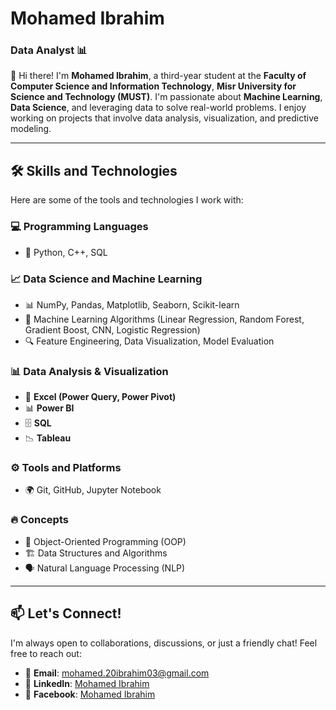 # Mohamed Ibrahim   
### Data Analyst 📊  

👋 Hi there! I'm **Mohamed Ibrahim**, a third-year student at the **Faculty of Computer Science and Information Technology**, **Misr University for Science and Technology (MUST)**. I'm passionate about **Machine Learning**, **Data Science**, and leveraging data to solve real-world problems. I enjoy working on projects that involve data analysis, visualization, and predictive modeling.  

---

## 🛠️ Skills and Technologies  
Here are some of the tools and technologies I work with:  

### 💻 Programming Languages  
- 🐍 Python, C++, SQL  

### 📈 Data Science and Machine Learning  
- 📊 NumPy, Pandas, Matplotlib, Seaborn, Scikit-learn  
- 🤖 Machine Learning Algorithms (Linear Regression, Random Forest, Gradient Boost, CNN, Logistic Regression)  
- 🔍 Feature Engineering, Data Visualization, Model Evaluation  

### 📊 Data Analysis & Visualization  
- 📌 **Excel (Power Query, Power Pivot)**  
- 📊 **Power BI**  
- 🗄️ **SQL**  
- 📉 **Tableau**  

### ⚙️ Tools and Platforms  
- 🌍 Git, GitHub, Jupyter Notebook  

### 🔥 Concepts  
- 🎯 Object-Oriented Programming (OOP)  
- 🏗️ Data Structures and Algorithms  
- 🗣️ Natural Language Processing (NLP)  

---

## 📫 Let's Connect!  
I'm always open to collaborations, discussions, or just a friendly chat! Feel free to reach out:  

- 📧 **Email**: [mohamed.20ibrahim03@gmail.com](mailto:mohamed.20ibrahim03@gmail.com)  
- 💼 **LinkedIn**: [Mohamed Ibrahim](www.linkedin.com/in/‪mohamed-ibrahim‬‏-04b870271)  
- 📘 **Facebook**: [Mohamed Ibrahim](https://www.facebook.com/profile.php?id=100012677443919)  
